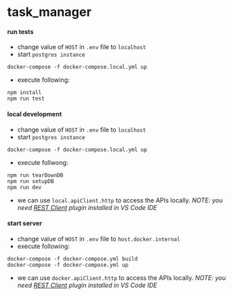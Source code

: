 # task_manager

#### run tests
- change value of `HOST` in `.env` file to `localhost`
- start `postgres instance`
```
docker-compose -f docker-compose.local.yml up
```

- execute following:
```
npm install
npm run test
```

#### local development
- change value of `HOST` in `.env` file to `localhost`
- start `postgres instance`
```
docker-compose -f docker-compose.local.yml up
```
- execute follwong:
```
npm run tearDownDB
npm run setupDB
npm run dev
```
- we can use `local.apiClient.http` to access the APIs locally.
_NOTE: you need [REST Client](https://marketplace.visualstudio.com/items?itemName=humao.rest-client) plugin installed in VS Code IDE_

#### start server
- change value of `HOST` in `.env` file to `host.docker.internal`
- execute following:
```
docker-compose -f docker-compose.yml build
docker-compose -f docker-compose.yml up
```
- we can use `docker.apiClient.http` to access the APIs locally.
_NOTE: you need [REST Client](https://marketplace.visualstudio.com/items?itemName=humao.rest-client) plugin installed in VS Code IDE_
